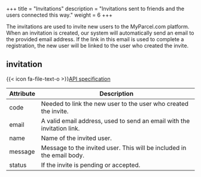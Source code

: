 +++
title = "Invitations"
description = "Invitations sent to friends and the users connected this way."
weight = 6
+++

The invitations are used to invite new users to the MyParcel.com platform. When an invitation is created, our system will automatically send an email to the provided email address. If the link in this email is used to complete a registration, the new user will be linked to the user who created the invite.

## invitation

{{< icon fa-file-text-o >}}[API specification](https://docs.myparcel.com/api-specification#/Invitations)

Attribute | Description
--------- | -----------
code      | Needed to link the new user to the user who created the invite.
email     | A valid email address, used to send an email with the invitation link.
name      | Name of the invited user.
message   | Message to the invited user. This will be included in the email body.
status    | If the invite is pending or accepted.
